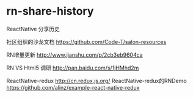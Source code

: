 # rn-share-history
ReactNative 分享历史

<T>社区组织的沙龙文档 https://github.com/Code-T/salon-resources

RN增量更新 http://www.jianshu.com/p/2cb3eb9604ca

RN VS Html5 调研  http://pan.baidu.com/s/1jHMhd2m  

ReactNative-redux
http://cn.redux.js.org/
ReactNative-redux的RNDemo
https://github.com/alinz/example-react-native-redux   
